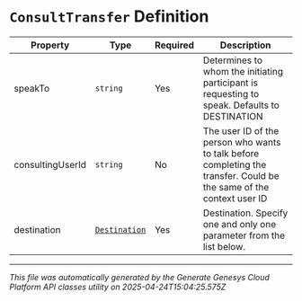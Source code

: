 # `ConsultTransfer` Definition

| Property | Type | Required | Description |
|----------|------|----------|-------------|
| speakTo | `string` | Yes | Determines to whom the initiating participant is requesting to speak. Defaults to DESTINATION |
| consultingUserId | `string` | No | The user ID of the person who wants to talk before completing the transfer. Could be the same of the context user ID |
| destination | [`Destination`](destination-definition.md) | Yes | Destination. Specify one and only one parameter from the list below. |

---

*This file was automatically generated by the Generate Genesys Cloud Platform API classes utility on 2025-04-24T15:04:25.575Z*